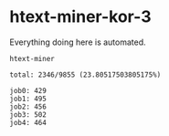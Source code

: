 # htext-miner-kor-3

Everything doing here is automated.

```
htext-miner

total: 2346/9855 (23.80517503805175%)

job0: 429
job1: 495
job2: 456
job3: 502
job4: 464
```